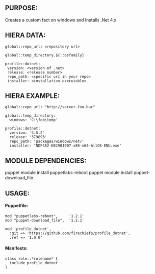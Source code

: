 ## PURPOSE:

Creates a custom fact on windows and Installs .Net 4.x

## HIERA DATA:
```
global::repo_url: <repository url>

global::temp_directory.${::osfamily}

profile::dotnet:
 version: <version of .net>
 release: <release number>
 repo_path: <specific uri in your repo>
 installer: <installation executable>
```
## HIERA EXAMPLE:
```
global::repo_url: "http://server.foo.bar"

global::temp_directory:
  windows: 'C:\foo\temp'

profile::dotnet:
  version: '4.5.2'
  release: '379893'
  repo_path: 'packages/windows/net/'
  installer: 'NDP452-KB2901907-x86-x64-AllOS-ENU.exe'
```

## MODULE DEPENDENCIES:

puppet module install puppetlabs-reboot
puppet module install puppet-download_file

## USAGE:

#### Puppetfile:
```
mod "puppetlabs-reboot",     '1.2.1'
mod "puppet-download_file",  '1.2.1'

mod 'profile_dotnet',
  :git => 'https://github.com/firechiefs/profile_dotnet',
  :ref => '1.0.0'
```
#### Manifests:
```
class role::*rolename* {
  include profile_dotnet
}
```
